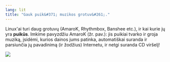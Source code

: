 ```yaml
---
lang: lit
title: "Gauk puik&#371; muzikos grotuv&#261;."
---
```


Linux'ai turi daug grotuv&#371; (AmaroK, Rhythmbox, Banshee etc.), ir kai kurie j&#371; yra <b>puik&#363;s</b>. Imkime pavyzd&#382;iu AmaroK (&#382;r. pav.):
jis puikiai tvarko ir groja muzik&#261;, &#303;sid&#279;mi, kurios dainos jums patinka, automati&#353;kai suranda ir parsiun&#269;ia j&#371; pavadinim&#261; (ir &#382;od&#382;ius) Internetu, ir netgi suranda CD vir&#353;el&#303;!

<img src="Images/amarok.png" />




